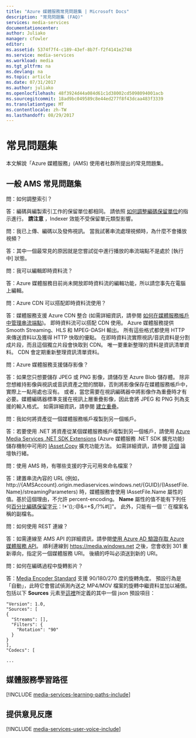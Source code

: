 ```yaml
---
title: "Azure 媒體服務常見問題集 | Microsoft Docs"
description: "常見問題集 (FAQ)"
services: media-services
documentationcenter: 
author: Juliako
manager: cfowler
editor: 
ms.assetid: 5374f7f4-c189-43ef-8b7f-f2f4141e2748
ms.service: media-services
ms.workload: media
ms.tgt_pltfrm: na
ms.devlang: na
ms.topic: article
ms.date: 07/31/2017
ms.author: juliako
ms.openlocfilehash: 48f3924d44a084d61c1d38002cd5098094001acb
ms.sourcegitcommit: 18ad9bc049589c8e44ed277f8f43dcaa483f3339
ms.translationtype: MT
ms.contentlocale: zh-TW
ms.lasthandoff: 08/29/2017
---
```

# <a name="frequently-asked-questions"></a>常見問題集

本文解說「Azure 媒體服務」(AMS) 使用者社群所提出的常見問題集。

## <a name="general-ams-faqs"></a>一般 AMS 常見問題集
問：如何調整索引？

答：編碼與編製索引工作的保留單位都相同。 請依照 [如何調整編碼保留單位](media-services-scale-media-processing-overview.md)的指示進行。 **請注意** ，Indexer 效能不受保留單元類型影響。

問：我已上傳、編碼以及發佈視訊。 當我試著串流處理視頻時，為什麼不會播放視頻？

答：其中一個最常見的原因就是您嘗試從中進行播放的串流端點不是處於 [執行中] 狀態。  

問：我可以編輯即時資料流？

答：Azure 媒體服務目前尚未開放即時資料流的編輯功能，所以請您事先在電腦上編輯。

問：Azure CDN 可以搭配即時資料流使用？

答：媒體服務支援 Azure CDN 整合 (如需詳細資訊，請參閱 [如何在媒體服務帳戶中管理串流端點](media-services-portal-manage-streaming-endpoints.md))。  即時資料流可以搭配 CDN 使用。 Azure 媒體服務提供 Smooth Streaming、HLS 和 MPEG-DASH 輸出。 所有這些格式都使用 HTTP 來傳送資料以及獲得 HTTP 快取的優點。 在即時資料流實際視訊/音訊資料是分割成片段，而且這個獨立片段會快取到 CDN。 唯一要重新整理的資料是資訊清單資料。 CDN 會定期重新整理資訊清單資料。

問：Azure 媒體服務支援儲存影像？

答：如果您只想要儲存 JPEG 或 PNG 影像，請儲存至 Azure Blob 儲存體。 除非您想維持影像與視訊或音訊資產之間的關聯，否則將影像保存在媒體服務帳戶中，實際上一點用處也沒有。 或者，當您需要在視訊編碼器中將影像作為重疊時才有必要。媒體編碼器標準支援在視訊上層重疊影像，因此會將 JPEG 和 PNG 列為支援的輸入格式。 如需詳細資訊，請參閱 [建立重疊](media-services-advanced-encoding-with-mes.md#overlay)。

問：我如何將資產從一個媒體服務帳戶複製到另一個帳戶。

答：若要使用 .NET 將資產從某個媒體服務帳戶複製到另一個帳戶，請使用 [Azure Media Services .NET SDK Extensions](https://github.com/Azure/azure-sdk-for-media-services-extensions/) (Azure 媒體服務 .NET SDK 擴充功能) 儲存機制中可用的 [IAsset.Copy](https://github.com/Azure/azure-sdk-for-media-services-extensions/blob/dev/MediaServices.Client.Extensions/IAssetExtensions.cs#L354) 擴充功能方法。 如需詳細資訊，請參閱 [這個](https://social.msdn.microsoft.com/Forums/azure/28912d5d-6733-41c1-b27d-5d5dff2695ca/migrate-media-services-across-subscription?forum=MediaServices) 論壇執行緒。

問：使用 AMS 時，有哪些支援的字元可用來命名檔案？

答：建置串流內容的 URL (例如，http://{AMSAccount}.origin.mediaservices.windows.net/{GUID}/{IAssetFile.Name}/streamingParameters) 時，媒體服務會使用 IAssetFile.Name 屬性的值。基於這個理由，不允許 percent-encoding。 **Name** 屬性的值不能有下列任何[百分比編碼保留字元](http://en.wikipedia.org/wiki/Percent-encoding#Percent-encoding_reserved_characters)：!*'();:@&=+$,/?%#[]"。 此外，只能有一個 ‘.’ 在檔案名稱的副檔名。

問：如何使用 REST 連線？

答：如需連線至 AMS API 的詳細資訊，請參閱[使用 Azure AD 驗證存取 Azure 媒體服務 API](media-services-use-aad-auth-to-access-ams-api.md)。 順利連線到 https://media.windows.net 之後，您會收到 301 重新導向，指定另一個媒體服務 URI。 後續的呼叫必須送到新的 URI。 

問：如何在編碼過程中旋轉影片？

答：[Media Encoder Standard](media-services-dotnet-encode-with-media-encoder-standard.md) 支援 90/180/270 度的旋轉角度。 預設行為是「自動」，此時它會嘗試偵測內送之 MP4/MOV 檔案的旋轉中繼資料並加以補償。 包括以下 **Sources** 元素至[這裡](media-services-mes-presets-overview.md)所定義的其中一個 json 預設項目：

    "Version": 1.0,
    "Sources": [
    {
      "Streams": [],
      "Filters": {
        "Rotation": "90"
      }
    }
    ],
    "Codecs": [

    ...


## <a name="media-services-learning-paths"></a>媒體服務學習路徑
[!INCLUDE [media-services-learning-paths-include](../../includes/media-services-learning-paths-include.md)]

## <a name="provide-feedback"></a>提供意見反應
[!INCLUDE [media-services-user-voice-include](../../includes/media-services-user-voice-include.md)]
